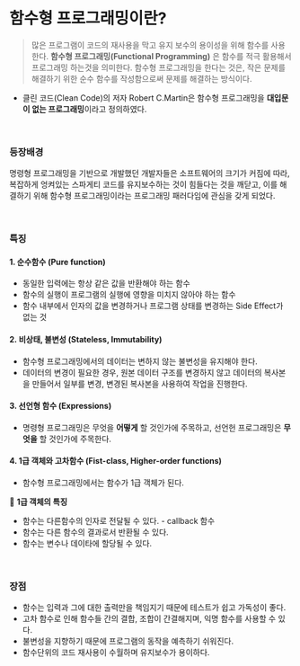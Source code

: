 # 함수형 프로그래밍이란?

> 많은 프로그램이 코드의 재사용을 막고 유지 보수의 용이성을 위해 함수를 사용한다. **함수형 프로그래밍(Functional Programming)** 은 함수를 적극 활용해서 프로그래밍 하는것을 의미한다.
> 함수형 프로그래밍을 한다는 것은, 작은 문제를 해결하기 위한 순수 함수를 작성함으로써 문제를 해결하는 방식이다.

- 클린 코드(Clean Code)의 저자 Robert C.Martin은 함수형 프로그래밍을 **대입문이 없는 프로그래밍**이라고 정의하였다.

<br>

### 등장배경

명령형 프로그래밍을 기반으로 개발했던 개발자들은 소프트웨어의 크기가 커짐에 따라, 복잡하게 엉켜있는 스파게티 코드를 유지보수하는 것이 힘들다는 것을 깨닫고, 이를 해결하기 위해 함수형 프로그래밍이라는 프로그래밍 패러다임에 관심을 갖게 되었다.

<br>

### 특징

#### 1. 순수함수 (Pure function)

- 동일한 입력에는 항상 같은 값을 반환해야 하는 함수
- 함수의 실행이 프로그램의 실행에 영향을 미치지 않아야 하는 함수
- 함수 내부에서 인자의 값을 변경하거나 프로그램 상태를 변경하는 Side Effect가 없는 것

#### 2. 비상태, 불변성 (Stateless, Immutability)

- 함수형 프로그래밍에서의 데이터는 변하지 않는 불변성을 유지해야 한다.
- 데이터의 변경이 필요한 경우, 원본 데이터 구조를 변경하지 않고 데이터의 복사본을 만들어서 일부를 변경, 변경된 복사본을 사용하여 작업을 진행한다.

#### 3. 선언형 함수 (Expressions)

- 명령형 프로그래밍은 무엇을 **어떻게** 할 것인가에 주목하고, 선언헌 프로그래밍은 **무엇을** 할 것인가에 주목한다.

#### 4. 1급 객체와 고차함수 (Fist-class, Higher-order functions)

- 함수형 프로그래밍에서는 함수가 1급 객체가 된다.

📌 **1급 객체의 특징**

- 함수는 다른함수의 인자로 전달될 수 있다. - callback 함수
- 함수는 다른 함수의 결과로서 반환될 수 있다.
- 함수는 변수나 데이타에 할당될 수 있다.

<br>

### 장점

- 함수는 입력과 그에 대한 출력만을 책임지기 때문에 테스트가 쉽고 가독성이 좋다.
- 고차 함수로 인해 함수들 간의 결합, 조합이 간결해지며, 익명 함수를 사용할 수 있다.
- 불변성을 지향하기 때문에 프로그램의 동작을 예측하기 쉬워진다.
- 함수단위의 코드 재사용이 수월하며 유지보수가 용이하다.
